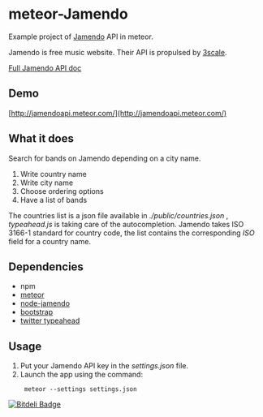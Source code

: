 meteor-Jamendo
==============

Example project of [Jamendo](http://jamendo.com) API in meteor.

Jamendo is free music website. Their API is propulsed by [3scale](http://3scale.net).

[Full Jamendo API doc](http://developer.jamendo.com/v3.0)

## Demo

[http://jamendoapi.meteor.com/](http://jamendoapi.meteor.com/)

## What it does

Search for bands on Jamendo depending on a city name.

1. Write country name
2. Write city name
3. Choose ordering options
4. Have a list of bands

The countries list is a json file available in _./public/countries.json_ , _typeahead.js_ is taking care of the autocompletion. Jamendo takes ISO 3166-1 standard for country code, the list contains the corresponding _ISO_ field for a country name.

## Dependencies

* npm
* [meteor](http://meteor.com)
* [node-jamendo](https://github.com/vincent/node-jamendo)
* [bootstrap](http://getbootstrap.com/)
* [twitter typeahead](https://github.com/twitter/typeahead.js)

## Usage

1. Put your Jamendo API key in the _settings.json_ file.
2. Launch the app using the command:
   ```
    meteor --settings settings.json
   ```





[![Bitdeli Badge](https://d2weczhvl823v0.cloudfront.net/picsoung/meteor-jamendo/trend.png)](https://bitdeli.com/free "Bitdeli Badge")

